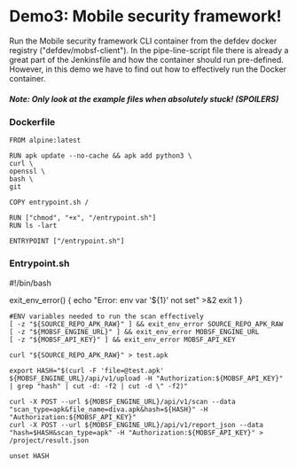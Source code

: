 # Demo3: Mobile security framework!

Run the Mobile security framework CLI container from the defdev docker registry ("defdev/mobsf-client"). 
In the pipe-line-script file there is already a great part of the Jenkinsfile and how the container should run pre-defined.
However, in this demo we have to find out how to effectively run the Docker container.

##### Note: Only look at the example files when absolutely stuck! (SPOILERS)

### Dockerfile

    FROM alpine:latest 

    RUN apk update --no-cache && apk add python3 \
    curl \
    openssl \
    bash \
    git

    COPY entrypoint.sh /

    RUN ["chmod", "+x", "/entrypoint.sh"]
    RUN ls -lart

    ENTRYPOINT ["/entrypoint.sh"]


### Entrypoint.sh

#!/bin/bash

exit_env_error() {
echo "Error: env var '${1}' not set" >&2
exit 1
}

    #ENV variables needed to run the scan effectively
    [ -z "${SOURCE_REPO_APK_RAW}" ] && exit_env_error SOURCE_REPO_APK_RAW
    [ -z "${MOBSF_ENGINE_URL}" ] && exit_env_error MOBSF_ENGINE_URL
    [ -z "${MOBSF_API_KEY}" ] && exit_env_error MOBSF_API_KEY

    curl "${SOURCE_REPO_APK_RAW}" > test.apk

    export HASH="$(curl -F 'file=@test.apk' ${MOBSF_ENGINE_URL}/api/v1/upload -H "Authorization:${MOBSF_API_KEY}" | grep "hash" | cut -d: -f2 | cut -d \" -f2)"

    curl -X POST --url ${MOBSF_ENGINE_URL}/api/v1/scan --data "scan_type=apk&file_name=diva.apk&hash=${HASH}" -H "Authorization:${MOBSF_API_KEY}"
    curl -X POST --url ${MOBSF_ENGINE_URL}/api/v1/report_json --data "hash=$HASH&scan_type=apk" -H "Authorization:${MOBSF_API_KEY}" > /project/result.json

    unset HASH


